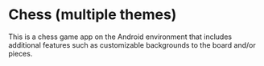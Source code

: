 # Chess (multiple themes)

This is a chess game app on the Android environment that includes additional features such as customizable backgrounds to the board and/or pieces. 